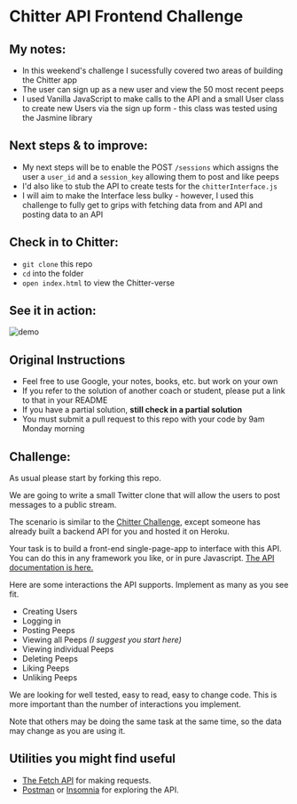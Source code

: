 # Chitter API Frontend Challenge

My notes:
-------
* In this weekend's challenge I sucessfully covered two areas of building the Chitter app
* The user can sign up as a new user and view the 50 most recent peeps
* I used Vanilla JavaScript to make calls to the API and a small User class to create new Users via the sign up form - this class was tested using the Jasmine library 

Next steps & to improve:
-------
* My next steps will be to enable the POST `/sessions` which assigns the user a `user_id` and a `session_key` allowing them to post and like peeps 
* I'd also like to stub the API to create tests for the `chitterInterface.js`
* I will aim to make the Interface less bulky - however, I used this challenge to fully get to grips with fetching data from and API and posting data to an API

Check in to Chitter:
-------
* `git clone` this repo
* `cd` into the folder
* `open index.html` to view the Chitter-verse

See it in action:
-------
![demo]()

## Original Instructions

* Feel free to use Google, your notes, books, etc. but work on your own
* If you refer to the solution of another coach or student, please put a link to that in your README
* If you have a partial solution, **still check in a partial solution**
* You must submit a pull request to this repo with your code by 9am Monday morning

Challenge:
-------

As usual please start by forking this repo.

We are going to write a small Twitter clone that will allow the users to post messages to a public stream.

The scenario is similar to the [Chitter Challenge](https://github.com/makersacademy/chitter-challenge), except someone has already built a backend API for you and hosted it on Heroku.

Your task is to build a front-end single-page-app to interface with this API. You can do this in any framework you like, or in pure Javascript. [The API documentation is here.](https://github.com/makersacademy/chitter_api_backend)

Here are some interactions the API supports. Implement as many as you see fit.

* Creating Users
* Logging in
* Posting Peeps
* Viewing all Peeps *(I suggest you start here)*
* Viewing individual Peeps
* Deleting Peeps
* Liking Peeps
* Unliking Peeps

We are looking for well tested, easy to read, easy to change code. This is more important than the number of interactions you implement.

Note that others may be doing the same task at the same time, so the data may change as you are using it.

## Utilities you might find useful

* [The Fetch API](https://developer.mozilla.org/en-US/docs/Web/API/Fetch_API/Using_Fetch) for making requests.
* [Postman](https://www.getpostman.com/) or [Insomnia](https://insomnia.rest/) for exploring the API.
